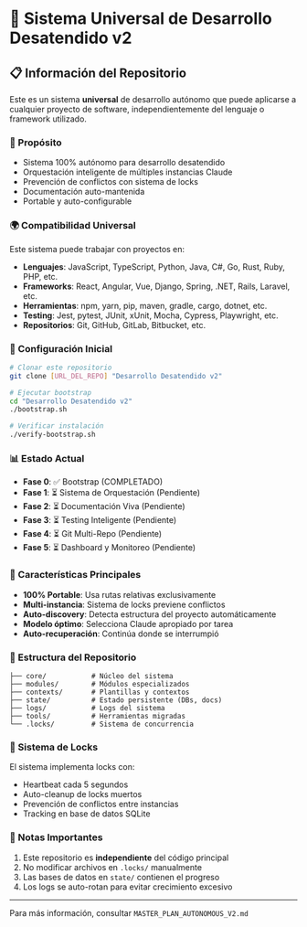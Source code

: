 # 🤖 Sistema Universal de Desarrollo Desatendido v2

## 📋 Información del Repositorio

Este es un sistema **universal** de desarrollo autónomo que puede aplicarse a cualquier proyecto de software, independientemente del lenguaje o framework utilizado.

### 🎯 Propósito
- Sistema 100% autónomo para desarrollo desatendido
- Orquestación inteligente de múltiples instancias Claude
- Prevención de conflictos con sistema de locks
- Documentación auto-mantenida
- Portable y auto-configurable

### 🌍 Compatibilidad Universal

Este sistema puede trabajar con proyectos en:

- **Lenguajes**: JavaScript, TypeScript, Python, Java, C#, Go, Rust, Ruby, PHP, etc.
- **Frameworks**: React, Angular, Vue, Django, Spring, .NET, Rails, Laravel, etc.
- **Herramientas**: npm, yarn, pip, maven, gradle, cargo, dotnet, etc.
- **Testing**: Jest, pytest, JUnit, xUnit, Mocha, Cypress, Playwright, etc.
- **Repositorios**: Git, GitHub, GitLab, Bitbucket, etc.

### 🔧 Configuración Inicial

```bash
# Clonar este repositorio
git clone [URL_DEL_REPO] "Desarrollo Desatendido v2"

# Ejecutar bootstrap
cd "Desarrollo Desatendido v2"
./bootstrap.sh

# Verificar instalación
./verify-bootstrap.sh
```

### 📊 Estado Actual

- **Fase 0**: ✅ Bootstrap (COMPLETADO)
- **Fase 1**: ⏳ Sistema de Orquestación (Pendiente)
- **Fase 2**: ⏳ Documentación Viva (Pendiente)
- **Fase 3**: ⏳ Testing Inteligente (Pendiente)
- **Fase 4**: ⏳ Git Multi-Repo (Pendiente)
- **Fase 5**: ⏳ Dashboard y Monitoreo (Pendiente)

### 🚀 Características Principales

- **100% Portable**: Usa rutas relativas exclusivamente
- **Multi-instancia**: Sistema de locks previene conflictos
- **Auto-discovery**: Detecta estructura del proyecto automáticamente
- **Modelo óptimo**: Selecciona Claude apropiado por tarea
- **Auto-recuperación**: Continúa donde se interrumpió

### 📁 Estructura del Repositorio

```
├── core/           # Núcleo del sistema
├── modules/        # Módulos especializados
├── contexts/       # Plantillas y contextos
├── state/          # Estado persistente (DBs, docs)
├── logs/           # Logs del sistema
├── tools/          # Herramientas migradas
└── .locks/         # Sistema de concurrencia
```

### 🔐 Sistema de Locks

El sistema implementa locks con:
- Heartbeat cada 5 segundos
- Auto-cleanup de locks muertos
- Prevención de conflictos entre instancias
- Tracking en base de datos SQLite

### 📝 Notas Importantes

1. Este repositorio es **independiente** del código principal
2. No modificar archivos en `.locks/` manualmente
3. Las bases de datos en `state/` contienen el progreso
4. Los logs se auto-rotan para evitar crecimiento excesivo

---

Para más información, consultar `MASTER_PLAN_AUTONOMOUS_V2.md`